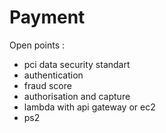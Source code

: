 # Payment

Open points : 

- pci data security standart
- authentication
- fraud score
- authorisation and capture 
- lambda with api gateway or ec2 
- ps2 
